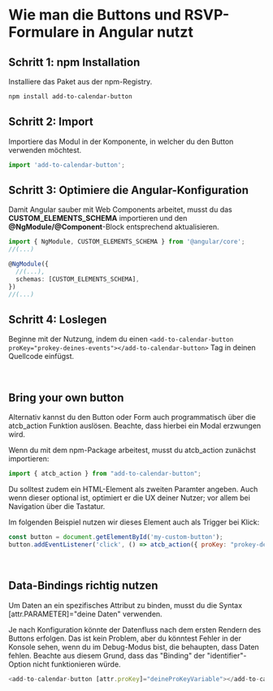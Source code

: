 
# Wie man die Buttons und RSVP-Formulare in Angular nutzt

## Schritt 1: npm Installation

Installiere das Paket aus der npm-Registry.

```bash
npm install add-to-calendar-button
```

## Schritt 2: Import

Importiere das Modul in der Komponente, in welcher du den Button verwenden möchtest.

```javascript
import 'add-to-calendar-button';
```

## Schritt 3: Optimiere die Angular-Konfiguration

Damit Angular sauber mit Web Components arbeitet, musst du das **CUSTOM_ELEMENTS_SCHEMA** importieren und den **@NgModule/@Component**-Block entsprechend aktualisieren.

```typescript
import { NgModule, CUSTOM_ELEMENTS_SCHEMA } from '@angular/core';
//(...)

@NgModule({
  //(...),
  schemas: [CUSTOM_ELEMENTS_SCHEMA],
})
//(...)
```

## Schritt 4: Loslegen

Beginne mit der Nutzung, indem du einen `<add-to-calendar-button proKey="prokey-deines-events"></add-to-calendar-button>` Tag in deinen Quellcode einfügst.

<br />

## Bring your own button

Alternativ kannst du den Button oder Form auch programmatisch über die atcb_action Funktion auslösen. Beachte, dass hierbei ein Modal erzwungen wird.

Wenn du mit dem npm-Package arbeitest, musst du atcb_action zunächst importieren:

```javascript
import { atcb_action } from "add-to-calendar-button";
```

Du solltest zudem ein HTML-Element als zweiten Paramter angeben. Auch wenn dieser optional ist, optimiert er die UX deiner Nutzer; vor allem bei Navigation über die Tastatur.

Im folgenden Beispiel nutzen wir dieses Element auch als Trigger bei Klick:

```javascript
const button = document.getElementById('my-custom-button');
button.addEventListener('click', () => atcb_action({ proKey: "prokey-deines-events"}, button));

```

<br />

## Data-Bindings richtig nutzen

Um Daten an ein spezifisches Attribut zu binden, musst du die Syntax [attr.PARAMETER]="deine Daten" verwenden.

Je nach Konfiguration könnte der Datenfluss nach dem ersten Rendern des Buttons erfolgen. Das ist kein Problem, aber du könntest Fehler in der Konsole sehen, wenn du im Debug-Modus bist, die behaupten, dass Daten fehlen. Beachte aus diesem Grund, dass das "Binding" der "identifier"-Option nicht funktionieren würde.

```javascript
<add-to-calendar-button [attr.proKey]="deineProKeyVariable"></add-to-calendar-button>
```
